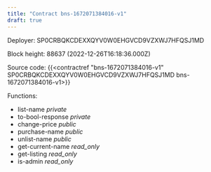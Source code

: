 ```yaml
---
title: "Contract bns-1672071384016-v1"
draft: true
---
```

Deployer: SP0CRBQKCDEXXQYV0W0EHGVCD9VZXWJ7HFQSJ1MD


 



Block height: 88637 (2022-12-26T16:18:36.000Z)

Source code: {{<contractref "bns-1672071384016-v1" SP0CRBQKCDEXXQYV0W0EHGVCD9VZXWJ7HFQSJ1MD bns-1672071384016-v1>}}

Functions:

* list-name _private_
* to-bool-response _private_
* change-price _public_
* purchase-name _public_
* unlist-name _public_
* get-current-name _read_only_
* get-listing _read_only_
* is-admin _read_only_
